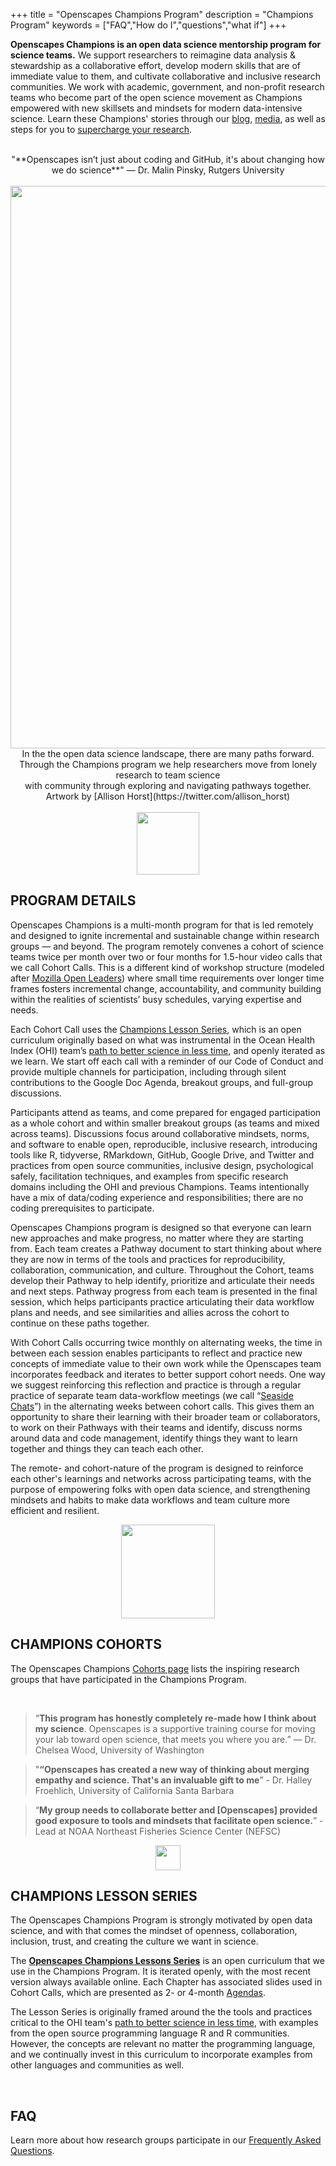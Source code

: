 +++
title = "Openscapes Champions Program"
description = "Champions Program"
keywords = ["FAQ","How do I","questions","what if"]
+++


**Openscapes Champions is an open data science mentorship program for science teams.** We support researchers to reimagine data analysis & stewardship as a collaborative effort, develop modern skills that are of immediate value to them, and cultivate collaborative and inclusive research communities. We work with academic, government, and non-profit research teams who become part of the open science movement as Champions empowered with new skillsets and mindsets for modern data-intensive science. Learn these Champions' stories through our [blog](/blog/tags/case-study/), [media](/media), as well as steps for you to [supercharge your research](https://www.nature.com/articles/d41586-019-03335-4). 

<br>

<center>"**Openscapes isn’t just about coding and GitHub, it's about changing how we do science**" — Dr. Malin Pinsky, Rutgers University </center>

<br>
<center>
  <img src="/img/horst_openscapes_champions.jpg" width="900px"></a>
   <figcaption>In the the open data science landscape, there are many paths forward. <br> Through the Champions program we help researchers move from lonely research to team science <br>with community through exploring and navigating pathways together. Artwork by [Allison Horst](https://twitter.com/allison_horst) </figcaption>
</center>
<br>

<center><img src="/img/horst_openscapes_desert_roadrunner.png" width="100px"></center>

<!---
## PURPOSE

Many researchers 
We know that daily demands leave little time for researchers to transition to better data practices and open science, which can be lonely and overwhelming. 

Openscapes Champions is an open data science mentorship program for research groups. Centered around collaborative coding and open science, we meet scientists where they are and help develop habits and mindsets to make data workflows and team culture more efficient and resilient.

Openscapes empowers scientists by:

- mentoring them to become champions for open practices
- supporting them to improve open practices within their research groups and campuses
- amplifying their stories and successes, and enabling them as leaders


--->

<!---
https://bids.berkeley.edu/news/new-report-career-paths-and-prospects-academic-data-science--->

<!---

<center><img src="/img/horst_openscapes_desert_agave.png" width="100px"></center>

## OUTCOMES

Openscapes Champions work towards building an efficient, open culture within their research groups, and modeling that behavior to broader campus and science communities.

Openscapes Champions will be better equipped to:

- promote open data science practices in their research groups and beyond
- enable an open culture in their research group, such as having
  - dedicated “data workflow” lab meetings
  - stated code of conduct or lab philosophy
  - beginnings of a research group roadmap of shared practices for data workflows
- cultivate a local community of practice through study groups on campus (example: [Eco-Data-Science](http://eco-data-science.github.io/))

<center><img src="/img/horst_openscapes_desert_tortoise.png" width="100px"></center>

## PROCESS

--->

<!---
Each Champions Cohort includes 7-10 research groups, with 2-5 individuals per research group actively participating through video calls. Importantly, research group leads (faculty, lecturers, program managers, etc) and members (students, analysts, lab managers, etc.) participate together so that: 

- everyone sees and values what is possible with open data science
- leads support and enable members to invest time in learning skills and developing shared workflows
- members have agency and pathways to incorporate open data science concepts into their work
- everyone champions open data science and contributes to growing the community of practice within the research group, institution, and beyond

--->

## PROGRAM DETAILS

Openscapes Champions is a multi-month program for that is led remotely and designed to ignite incremental and sustainable change within research groups — and beyond. The program remotely convenes a cohort of science teams twice per month over two or four months for 1.5-hour video calls that we call Cohort Calls. This is a different kind of workshop structure (modeled after [Mozilla Open Leaders](https://foundation.mozilla.org/en/initiatives/mozilla-open-leaders/fork-open-leaders/)) where small time requirements over longer time frames fosters incremental change, accountability, and community building within the realities of scientists’ busy schedules, varying expertise and needs. 

Each Cohort Call uses the [Champions Lesson Series](https://openscapes.github.io/series/), which is an open curriculum originally based on what was instrumental in the Ocean Health Index (OHI) team’s [path to better science in less time](https://www.nature.com/articles/s41559-017-0160), and openly iterated as we learn. We start off each call with a reminder of our Code of Conduct and provide multiple channels for participation, including through silent contributions to the Google Doc Agenda, breakout groups, and full-group discussions.

Participants attend as teams, and come prepared for engaged participation as a whole cohort and within smaller breakout groups (as teams and mixed across teams). Discussions focus around collaborative mindsets, norms, and software to enable open, reproducible, inclusive research, introducing tools like R, tidyverse, RMarkdown, GitHub, Google Drive, and Twitter and practices from open source communities, inclusive design, psychological safely, facilitation techniques, and examples from specific research domains including the OHI and previous Champions. Teams intentionally have a mix of data/coding experience and responsibilities; there are no coding prerequisites to participate. 

Openscapes Champions program is designed so that everyone can learn new approaches and make progress, no matter where they are starting from. Each team creates a Pathway document to start thinking about where they are now in terms of the tools and practices for reproducibility, collaboration, communication, and culture. Throughout the Cohort, teams develop their Pathway to help identify, prioritize and articulate their needs and next steps. Pathway progress from each team is presented in the final session, which helps participants practice articulating their data workflow plans and needs, and see similarities and allies across the cohort to continue on these paths together.

With Cohort Calls occurring twice monthly on alternating weeks, the time in between each session enables participants to reflect and practice new concepts of immediate value to their own work while the Openscapes team incorporates feedback and iterates to better support cohort needs. One way we suggest reinforcing this reflection and practice is through a regular practice of separate team data-workflow meetings (we call “[Seaside Chats](https://www.openscapes.org/blog/2019/03/10/seaside-chats/)”) in the alternating weeks between cohort calls. This gives them an opportunity to share their learning with their broader team or collaborators, to work on their Pathways with their teams and identify, discuss norms around data and code management, identify things they want to learn together and things they can teach each other. 

The remote- and cohort-nature of the program is designed to reinforce each other's learnings and networks across participating teams, with the purpose of empowering folks with open data science, and strengthening mindsets and habits to make data workflows and team culture more efficient and resilient.

<!---

The program is modeled after [Mozilla Open Leaders](https://foundation.mozilla.org/en/opportunity/mozilla-open-leaders/), which provides training, mentorship, and best practices for working and leading in an open way.

--->

<center><img src="/img/horst_openscapes_desert_snake.png" width="150px"></center>

## CHAMPIONS COHORTS 

The Openscapes Champions [Cohorts page](/cohorts) lists the inspiring research groups that have participated in the Champions Program. 

<br> 

> “**This program has honestly completely re-made how I think about my science**. Openscapes is a supportive training course for moving your lab toward open science, that meets you where you are.”  — Dr. Chelsea Wood, University of Washington  


<!-- break --> 

>"**“Openscapes has created a new way of thinking about merging empathy and science. That's an invaluable gift to me**” - Dr. Halley Froehlich, University of California Santa Barbara

<!-- break -->

> “**My group needs to collaborate better and [Openscapes] provided good exposure to tools and mindsets that facilitate open science.**” - Lead at NOAA Northeast Fisheries Science Center (NEFSC)

<center><img src="/img/horst_openscapes_desert_cactus.png" width="40px"></center>


## CHAMPIONS LESSON SERIES

The Openscapes Champions Program is strongly motivated by open data science, and with that comes the mindset of openness, collaboration, inclusion, trust, and creating the culture we want in science. 

The [**Openscapes Champions Lessons Series**](https://openscapes.github.io/series/) is an open curriculum that we use in the Champions Program. It is iterated openly, with the most recent version always available online. Each Chapter has associated slides used in Cohort Calls, which are presented as 2- or 4-month [Agendas](https://openscapes.github.io/series/index.html#agendas).

The Lesson Series is originally framed around the the tools and practices critical to the OHI team's [path to better science in less time](https://www.nature.com/articles/s41559-017-0160), with examples from the open source programming language R and R communities. However, the concepts are relevant no matter the programming language, and we continually invest in this curriculum to incorporate examples from other languages and communities as well.

<br>

## FAQ

Learn more about how research groups participate in our [Frequently Asked Questions](/faq). 

<br>
